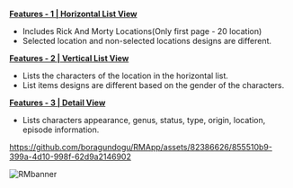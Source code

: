 
**<u>Features - 1 | Horizontal List View</u>**
- Includes Rick And Morty Locations(Only first page - 20 location)
- Selected location and non-selected locations designs are different.

**<u>Features - 2 | Vertical List View</u>**
- Lists the characters of the location in the horizontal list.
- List items designs are different based on the gender of the characters.

**<u>Features - 3 | Detail View</u>**
- Lists characters appearance, genus, status, type, origin, location, episode information.


https://github.com/boragundogu/RMApp/assets/82386626/855510b9-399a-4d10-998f-62d9a2146902

![RMbanner](https://github.com/boragundogu/RMApp/assets/82386626/1917aca9-dbf4-4bbe-8a17-ecf3c3d5f276)
